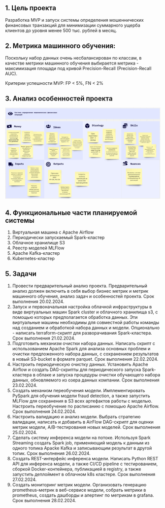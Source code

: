 ## 1. Цель проекта
Разработка MVP и запуск системы определения мошеннических финансовых транзакций для минимизации суммарного ущерба
клиентов до уровня менее 500 тыс. рублей в месяц.

## 2. Метрика машинного обучения:
Поскольку набор данных очень несбалансирован по классам, в качестве метрики машинного обучения выбирается метрика -
максимизация площади под кривой Precision-Recall (Precision-Recall AUC).

Критерии успешности MVP: FP < 5%, FN < 2%

## 3. Анализ особенностей проекта
![MISSION canvas](mission%20canvas.png?raw=true "MISSION canvas")

## 4. Функциональные части планируемой системы
1. Виртуальная машина с Apache Airflow
2. Периодически запускаемый Spark-кластер
3. Облачное хранилище S3
4. Реестр моделей MLFlow
5. Apache Kafka-кластер
6. Kubernetes-кластер

## 5. Задачи
1. Провести предварительный анализ проекта. Предварительный анализ должен включить в себя выбор бизнес метрик и 
   метрик машинного обучения, анализ задач и особенностей проекта. Срок выполнения 20.02.2024.
2. Запуск и первоначальная настройка облачной инфраструктуры в виде виртуальных машин Spark cluster и облачного 
   хранилища s3, с помощью которых предполагается обработка данных. Эти виртуальные машины необходимы для
   совместной работы команды над созданием и обработкой набора данных и модели. Опционально - написать 
   terraform-скрипт для разворачивания Spark-кластера. Срок выполнения 21.02.2024.
3. Подготовить механизм очистки набора данных. Написать скрипт с использованием Apache Spark для анализа основных 
   проблем и очистки предложенного набора данных, с сохранением результатов в новый S3-bucket в формате parquet. 
   Срок выполнения 22.02.2024.
4. Настроить периодическую очистку данных. Установить Apache Airflow и создать DAG-скрипты для периодического запуска 
   Spark-кластера в облаке и запуска процедуры очистки обучающего набора данных, обновляемого из озера данных 
   компании. Срок выполнения 23.02.2024.
5. Создать механизм переобучения модели. Имплементировать PySpark для обучения модели fraud detection, а также 
   запустить MLFlow для сохранения в S3 всех артефактов работы с моделью. Настроить переобучение по расписанию с помощью 
   Apache Airflow. Срок выполнения 24.02.2024.
6. Настроить валидацию и анализ модели. Выбрать стратегию валидации, написать и добавить в AirFlow DAG-скрипт для 
   оценки метрик модели, A/B-тестирования новых моделей. Срок выполнения 25.02.2024.
7. Сделать систему инференса модели на потоке. Используя Spark Streaming создать Spark job, применяющий модель к 
   данным из одного топика Apacke Kafka и записывающим результат в другой топик. Срок выполнения 26.02.2024.
8. Создать REST-интерфейс инференса модели. Написать Python REST API для инференса модели, а также CI/CD pipeline c 
   тестированием, сборкой Docker-контейнера, публикацией в registry, а также запустить деплоймент в облачном k8s 
   кластере. Срок выполнения 27.02.2024.
9. Создать мониторинг метрик модели. Организовать генерацию prometheus-метрик в веб-сервисе модели, собрать метрики 
   в prometheus, создать дашборды и алертинг по метрикам в grafana. Срок выполнения 28.02.2024. 




